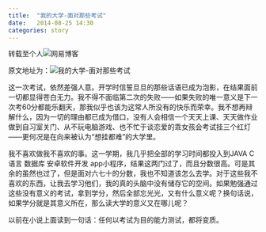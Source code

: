 ```yaml
---
title:  "我的大学-面对那些考试"
date:   2014-08-25 14:30
categories: story
---
```


转载至个人![网易博客](http://bgwan.blog.163.com/)

原文地址为：![我的大学-面对那些考试](http://bgwan.blog.163.com/blog/static/239301016201472505045395/)

这一次考试，依然差强人意。开学时信誓旦旦的那些话语已成为泡影，在结果面前一切都显得苍白无力。我不得不面临第二次的失败——如果失败的唯一意义是下一次考60分都能乐翻天，那我似乎也该为这常人所没有的快乐而荣幸。我不想再辩解什么，因为一切的理由都已成为借口，没有人会相信一个天天上课、天天做作业做到自习室关门、从不玩电脑游戏、也不忙于谈恋爱的乖女孩会考试挂三个红灯——更何况是在向来被认为“想挂都难”的大学里。




我不喜欢做我不喜欢的事。这一学期，我几乎把全部的学习时间都投入到JAVA C语言 数据库 安卓软件开发 app小程序，结果这两门过了，而且分数很高。可是其余的虽然也过了，但是面对六七十的分数，我也不知道该怎么去学。对于这些我不喜欢的东西，让我去学习他们，我的真的头脑中没有储存它的空间。如果勉强通过这些没有意义的考试，拿到学分，然后全部忘光光，又有什么意义呢？换句话说，如果学分就是其意义所在，那么读大学的意义又在哪儿呢？




以前在小说上面读到一句话：任何以考试为目的能力测试，都将变质。

